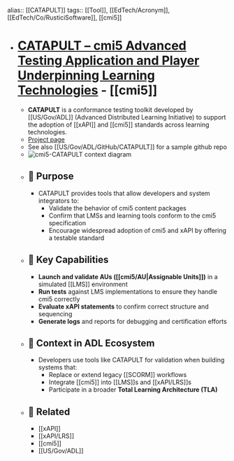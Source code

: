 alias:: [[CATAPULT]]
tags:: [[Tool]], [[EdTech/Acronym]], [[EdTech/Co/RusticiSoftware]], [[cmi5]]

- # [CATAPULT – cmi5 Advanced Testing Application and Player Underpinning Learning Technologies](https://www.adlnet.gov/projects/cmi5-CATAPULT/) - [[cmi5]]
	- **CATAPULT** is a conformance testing toolkit developed by [[US/Gov/ADL]] (Advanced Distributed Learning Initiative) to support the adoption of [[xAPI]] and [[cmi5]] standards across learning technologies.
	- [Project page](https://www.adlnet.gov/projects/cmi5-CATAPULT/)
	- See also [[US/Gov/ADL/GitHub/CATAPULT]] for a sample github repo
	- ![cmi5-CATAPULT context diagram](https://www.adlnet.gov/assets/images/projects/cmi5-catapult-fit-in.png)
	- ## 🧪 Purpose
		- CATAPULT provides tools that allow developers and system integrators to:
			- Validate the behavior of cmi5 content packages
			- Confirm that LMSs and learning tools conform to the cmi5 specification
			- Encourage widespread adoption of cmi5 and xAPI by offering a testable standard
	- ## 🔧 Key Capabilities
		- **Launch and validate AUs ([[cmi5/AU|Assignable Units]])** in a simulated [[LMS]] environment
		- **Run tests** against LMS implementations to ensure they handle cmi5 correctly
		- **Evaluate xAPI statements** to confirm correct structure and sequencing
		- **Generate logs** and reports for debugging and certification efforts
	- ## 🧠 Context in ADL Ecosystem
		- Developers use tools like CATAPULT for validation when building systems that:
			- Replace or extend legacy [[SCORM]] workflows
			- Integrate [[cmi5]] into [[LMS]]s and [[xAPI/LRS]]s
			- Participate in a broader **Total Learning Architecture (TLA)**
	- ## 🔗 Related
		- [[xAPI]]
		- [[xAPI/LRS]]
		- [[cmi5]]
		- [[US/Gov/ADL]]